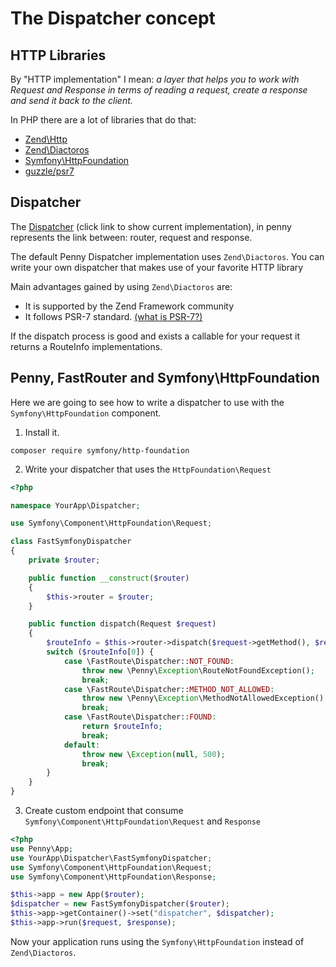 # The Dispatcher concept

## HTTP Libraries

By "HTTP implementation" I mean: *a layer that helps you to work with Request and Response in terms of reading a request, create a response and send it back to the client.*

In PHP there are a lot of libraries that do that:

* [Zend\Http](https://github.com/zendframework/zend-http)
* [Zend\Diactoros](https://github.com/zendframework/zend-diactoros)
* [Symfony\HttpFoundation](https://github.com/symfony/HttpFoundation)
* [guzzle/psr7](https://github.com/guzzle/psr7)

## Dispatcher

The [Dispatcher](https://github.com/gianarb/penny/blob/master/src/Dispatcher.php) (click link to show current implementation), in penny represents the link between: router,
request and response.

The default Penny Dispatcher implementation uses `Zend\Diactoros`. You can write your own dispatcher that makes use of your favorite HTTP library

Main advantages gained by using `Zend\Diactoros` are:
* It is supported by the Zend Framework community
* It follows PSR-7 standard. [(what is PSR-7?)](http://www.php-fig.org/psr/psr-7/)

If the dispatch process is good and exists a callable for your request it returns a RouteInfo implementations.

## Penny, FastRouter and Symfony\HttpFoundation
Here we are going to see how to write a dispatcher to use with the `Symfony\HttpFoundation` component.

1. Install it.

```
composer require symfony/http-foundation
```

2. Write your dispatcher that uses the `HttpFoundation\Request`

```php
<?php

namespace YourApp\Dispatcher;

use Symfony\Component\HttpFoundation\Request;

class FastSymfonyDispatcher
{
    private $router;

    public function __construct($router)
    {
        $this->router = $router;
    }

    public function dispatch(Request $request)
    {
        $routeInfo = $this->router->dispatch($request->getMethod(), $request->getPathInfo());
        switch ($routeInfo[0]) {
            case \FastRoute\Dispatcher::NOT_FOUND:
                throw new \Penny\Exception\RouteNotFoundException();
                break;
            case \FastRoute\Dispatcher::METHOD_NOT_ALLOWED:
                throw new \Penny\Exception\MethodNotAllowedException();
                break;
            case \FastRoute\Dispatcher::FOUND:
                return $routeInfo;
                break;
            default:
                throw new \Exception(null, 500);
                break;
        }
    }
}

```

3. Create custom endpoint that consume `Symfony\Component\HttpFoundation\Request` and `Response`

```php
<?php
use Penny\App;
use YourApp\Dispatcher\FastSymfonyDispatcher;
use Symfony\Component\HttpFoundation\Request;
use Symfony\Component\HttpFoundation\Response;

$this->app = new App($router);
$dispatcher = new FastSymfonyDispatcher($router);
$this->app->getContainer()->set("dispatcher", $dispatcher);
$this->app->run($request, $response);
```

Now your application runs using the  `Symfony\HttpFoundation` instead of `Zend\Diactoros`.

